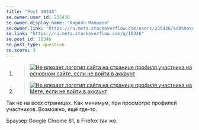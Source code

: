 ```yaml
---
title: "Post 10346"
se.owner.user_id: 235436
se.owner.display_name: "Кирилл Малышев"
se.owner.link: "https://ru.meta.stackoverflow.com/users/235436/%d0%9a%d0%b8%d1%80%d0%b8%d0%bb%d0%bb-%d0%9c%d0%b0%d0%bb%d1%8b%d1%88%d0%b5%d0%b2"
se.link: "https://ru.meta.stackoverflow.com/q/10346"
se.post_id: 10346
se.post_type: question
se.score: 3
---
```

<ol>
<li><blockquote>
  <p><a href="https://i.stack.imgur.com/tYzgx.png" rel="nofollow noreferrer"><img src="https://i.stack.imgur.com/tYzgx.png" alt="Не влезает логотип сайта на странице профиля участника на основном сайте, если не войти в аккаунт"></a></p>
</blockquote></li>
<li><blockquote>
  <p><a href="https://i.stack.imgur.com/BzPR3.png" rel="nofollow noreferrer"><img src="https://i.stack.imgur.com/BzPR3.png" alt="Не влезает логотип сайта на странице профиля участника на Мете, если не войти в аккаунт"></a></p>
</blockquote></li>
</ol>

<p>Так не на всех страницах. Как минимум, при просмотре профилей участников. Возможно, ещё где-то.</p>

<p>Браузер Google Chrome 81, в Firefox так же.</p>
